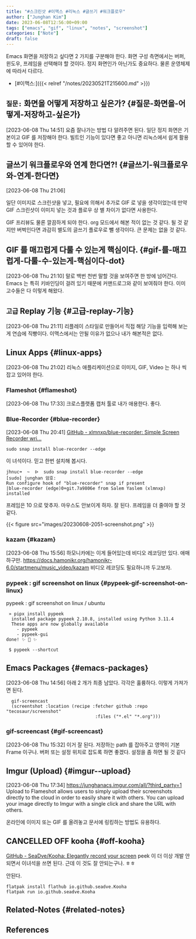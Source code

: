 ```yaml
---
title: "#스크린샷 #이맥스 #리눅스 #글쓰기 #워크플로우"
author: ["Junghan Kim"]
date: 2023-06-08T12:56:00+09:00
tags: ["emacs", "gif", "linux", "notes", "screenshot"]
categories: ["Note"]
draft: false
---
```


Emacs 화면을 저장하고 싶다면 2 가지를 구분해야 한다. 화면 구성 측면에서는 버퍼, 윈도우, 프레임을 선택해야 할 것이다. 정지 화면인가 아닌가도 중요하다. 물론 운영체제에 따라서 다르다.

<!--more-->

-   [#이맥스:]({{< relref "/notes/20230521T215600.md" >}})


## `질문:` 화면을 어떻게 저장하고 싶은가? {#질문-화면을-어떻게-저장하고-싶은가}

<span class="timestamp-wrapper"><span class="timestamp">[2023-06-08 Thu 14:51]</span></span> 요즘 잘나가는 방법 다 알려주면 된다. 일단 정지 화면은 기본이고 GIF 를 저장해야 한다. 빌트인 기능이 있다면 좋고 아니면 리눅스에서 쉽게 활용할 수 있어야 한다.


## 글쓰기 워크플로우와 연계 한다면?! {#글쓰기-워크플로우와-연계-한다면}

<span class="timestamp-wrapper"><span class="timestamp">[2023-06-08 Thu 21:06]</span></span>

일단 이미지로 스크린샷을 넣고, 필요에 의해서 추가로 GIF 로 넣을 생각이었는데 만약 GIF 스크린샷이 이미지 넣는 것과 플로우 상 별 차이가 없다면 사용한다.

GIF 프리뷰도 물론 깔끔하게 되야 한다. org 모드에서 해본 적이 없는 것 같다. 될 것 같지만 버벅인다면 과감히 별도의 글쓰기 플로우로 뺄 생각이다. 큰 문제는 없을 것 같다.


## GIF 를 매끄럽게 다룰 수 있는게 핵심이다. {#gif-를-매끄럽게-다룰-수-있는게-핵심이다-dot}

<span class="timestamp-wrapper"><span class="timestamp">[2023-06-08 Thu 21:10]</span></span> 말로 백번 천번 말할 것을 보여주면 한 방에 넘어간다. Emacs 는 특히 키바인딩이 걸려 있기 때문에 커맨드로그와 같이 보여줘야 한다. 이미 고수들은 다 이렇게 해왔다.


## `고급` Replay 기능 {#고급-replay-기능}

<span class="timestamp-wrapper"><span class="timestamp">[2023-06-08 Thu 21:11]</span></span> 리플레이 스타일로 만들어서 직접 해당 기능을 입력해 보는 게 연습에 직빵이다. 이맥스에서는 안될 이유가 없으나 내가 해본적은 없다.


## Linux Apps {#linux-apps}

<span class="timestamp-wrapper"><span class="timestamp">[2023-06-08 Thu 21:02]</span></span> 리눅스 애플리케이션으로 이미지, GIF, Video 는 하나 씩 잡고 있어야 한다.


### Flameshot {#flameshot}

<span class="timestamp-wrapper"><span class="timestamp">[2023-06-08 Thu 17:33]</span></span> 크로스플랫폼 캡처 툴로 내가 애용한다. 좋다.


### Blue-Recorder {#blue-recorder}

<span class="timestamp-wrapper"><span class="timestamp">[2023-06-08 Thu 20:41]</span></span> [GitHub - xlmnxp/blue-recorder: Simple Screen Recorder wri...](https://github.com/xlmnxp/blue-recorder)

```text
sudo snap install blue-recorder --edge
```

이 녀석이다. 믿고 한번 설치해 봅시다.

```text
jhnuc➜  ~  ᐅ  sudo snap install blue-recorder --edge
[sudo] junghan 암호:
Run configure hook of "blue-recorder" snap if present
|blue-recorder (edge)0+git.7a9806e from Salem Yaslem (xlmnxp) installed
```

프레임은 10 으로 맞추자. 마우스도 안보이게 하자. 잘 된다. 프레임을 더 줄여야 할 것 같다.

{{< figure src="images/20230608-2051-screenshot.png" >}}


### kazam {#kazam}

<span class="timestamp-wrapper"><span class="timestamp">[2023-06-08 Thu 15:56]</span></span> 하모니카에는 이게 들어있는데 비디오 레코딩만 있다. 애매하구만. <https://docs.hamonikr.org/hamonikr-6.0/startmenu/music_video/kazam> 비디오 레코딩도 필요하니까 두고보자.


### pypeek : gif screenshot on linux {#pypeek-gif-screenshot-on-linux}

pypeek : gif screenshot on linux / ubuntu

```text
 » pipx install pypeek
  installed package pypeek 2.10.8, installed using Python 3.11.4
  These apps are now globally available
    - pypeek
    - pypeek-gui
done! ✨ 🌟 ✨

 $ pypeek --shortcut
```


## Emacs Packages {#emacs-packages}

<span class="timestamp-wrapper"><span class="timestamp">[2023-06-08 Thu 14:56]</span></span> 아래 2 개가 최종 남았다. 각각은 훌륭하다. 이렇게 가져가면 된다.

```text
  gif-screencast
  (screentshot :location (recipe :fetcher github :repo "tecosaur/screenshot"
                                  :files ("*.el" "*.org")))
```


### gif-screencast {#gif-screencast}

<span class="timestamp-wrapper"><span class="timestamp">[2023-06-08 Thu 15:32]</span></span> 이거 잘 된다. 저장하는 path 를 잡아주고 영역이 기본 Frame 이구나. 버퍼 또는 설정 위치로 잡도록 하면 좋겠다. 설정을 좀 하면 될 것 같다


## Imgur (Upload) {#imgur--upload}

<span class="timestamp-wrapper"><span class="timestamp">[2023-06-08 Thu 17:34] </span></span> <https://junghanacs.imgur.com/all/?third_party=1> Upload to Flameshot allows users to simply upload their screenshots directly to the cloud in order to easily share it with others. You can upload your image directly to Imgur with a single click and share the URL with others.

온라인에 이미지 또는 GIF 를 올려놓고 문서에 링킹하는 방법도 유용하다.


## <span class="org-todo done CANCELLED">CANCELLED</span> OFF kooha {#off-kooha}

[GitHub - SeaDve/Kooha: Elegantly record your screen](https://github.com/SeaDve/Kooha) peek 이 더 이상 개발 안되면서 이녀석을 쓰면 된다. 근데 이 것도 잘 안되는구나. ㅎㅎ

안된다.

```text
flatpak install flathub io.github.seadve.Kooha
flatpak run io.github.seadve.Kooha
```


## Related-Notes {#related-notes}

## References

<style>.csl-entry{text-indent: -1.5em; margin-left: 1.5em;}</style><div class="csl-bib-body">
</div>
